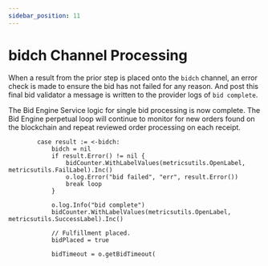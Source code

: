 ```yaml
---
sidebar_position: 11
---
```


# bidch Channel Processing

When a result from the prior step is placed onto the `bidch` channel, an error check is made to ensure the bid has not failed for any reason.  And post this final bid validator a message is written to the provider logs of `bid complete`.

The Bid Engine Service logic for single bid processing is now complete.  The Bid Engine perpetual loop will continue to monitor for new orders found on the blockchain and repeat reviewed order processing on each receipt.

```
		case result := <-bidch:
			bidch = nil
			if result.Error() != nil {
				bidCounter.WithLabelValues(metricsutils.OpenLabel, metricsutils.FailLabel).Inc()
				o.log.Error("bid failed", "err", result.Error())
				break loop
			}

			o.log.Info("bid complete")
			bidCounter.WithLabelValues(metricsutils.OpenLabel, metricsutils.SuccessLabel).Inc()

			// Fulfillment placed.
			bidPlaced = true

			bidTimeout = o.getBidTimeout(
```